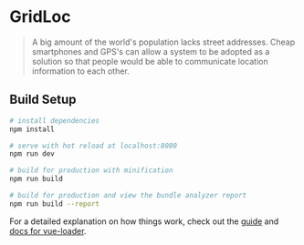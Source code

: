 # GridLoc

> A big amount of the world's population lacks street addresses. Cheap smartphones and GPS's can allow a system to be adopted
as a solution so that people would be able to communicate location information to each other.

## Build Setup

``` bash
# install dependencies
npm install

# serve with hot reload at localhost:8080
npm run dev

# build for production with minification
npm run build

# build for production and view the bundle analyzer report
npm run build --report
```

For a detailed explanation on how things work, check out the [guide](http://vuejs-templates.github.io/webpack/) and [docs for vue-loader](http://vuejs.github.io/vue-loader).

